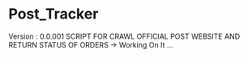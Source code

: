 # Post_Tracker
Version : 0.0.001
SCRIPT FOR CRAWL OFFICIAL POST WEBSITE AND RETURN STATUS OF ORDERS -> Working On It ...
